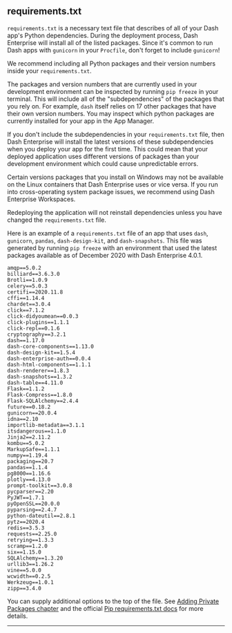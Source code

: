 
## requirements.txt

`requirements.txt` is a necessary text file that describes of all of your Dash app's Python
dependencies. During the deployment process, Dash Enterprise will install all of the
listed packages. Since it's common to run Dash apps with `gunicorn` in your `Procfile`, don't forget to include `gunicorn`!

We recommend including all Python packages and their version numbers inside your 
`requirements.txt`.

The packages and version numbers that are currently used in your development environment
can be inspected by running `pip freeze` in your terminal.
This will include all of the "subdependencies" of the packages that you rely on.
For example, `dash` itself relies on 17 other packages that have their own version numbers.
You may inspect which python packages are currently installed for your app in the App Manager.

If you don't include the subdependencies in your `requirements.txt` file, then Dash Enterprise will install the latest versions of these subdependencies when you 
deploy your app for the first time. This could mean that your deployed application uses different versions of packages than your development environment which could cause unpredictable errors.

Certain versions packages that you install on Windows may not be available on the Linux containers
that Dash Enterprise uses or vice versa. If you run into cross-operating system package issues,
we recommend using Dash Enterprise Workspaces.

Redeploying the application will not reinstall dependencies unless you have changed 
the `requirements.txt` file.

Here is an example of a `requirements.txt` file of an app that uses `dash`, 
`gunicorn`, `pandas`, `dash-design-kit`, and `dash-snapshots`.
This file was generated by running `pip freeze` with an environment that used the 
latest packages available as of December 2020 with Dash Enterprise 4.0.1.

```
amqp==5.0.2
billiard==3.6.3.0
Brotli==1.0.9
celery==5.0.3
certifi==2020.11.8
cffi==1.14.4
chardet==3.0.4
click==7.1.2
click-didyoumean==0.0.3
click-plugins==1.1.1
click-repl==0.1.6
cryptography==3.2.1
dash==1.17.0
dash-core-components==1.13.0
dash-design-kit==1.5.4
dash-enterprise-auth==0.0.4
dash-html-components==1.1.1
dash-renderer==1.8.3
dash-snapshots==1.3.2
dash-table==4.11.0
Flask==1.1.2
Flask-Compress==1.8.0
Flask-SQLAlchemy==2.4.4
future==0.18.2
gunicorn==20.0.4
idna==2.10
importlib-metadata==3.1.1
itsdangerous==1.1.0
Jinja2==2.11.2
kombu==5.0.2
MarkupSafe==1.1.1
numpy==1.19.4
packaging==20.7
pandas==1.1.4
pg8000==1.16.6
plotly==4.13.0
prompt-toolkit==3.0.8
pycparser==2.20
PyJWT==1.7.1
pyOpenSSL==20.0.0
pyparsing==2.4.7
python-dateutil==2.8.1
pytz==2020.4
redis==3.5.3
requests==2.25.0
retrying==1.3.3
scramp==1.2.0
six==1.15.0
SQLAlchemy==1.3.20
urllib3==1.26.2
vine==5.0.0
wcwidth==0.2.5
Werkzeug==1.0.1
zipp==3.4.0
```

You can supply additional options to the top of the file. See [Adding Private Packages chapter](/dash-enterprise/private-packages) and the official 
[Pip requirements.txt docs](https://pip.pypa.io/en/stable/reference/pip_install/#requirements-file-format)
for more details.

---
